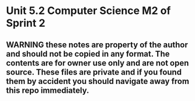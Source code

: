 # Unit 5.2 Computer Science M2 of Sprint 2

## WARNING these notes are property of the author and should not be copied in any format. The contents are for owner use only and are not open source. These files are private and if you found them by accident you should navigate away from this repo immediately. 
